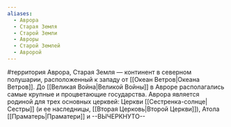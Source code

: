```yaml
---
aliases:
  - Аврора
  - Старая Земля
  - Старой Земли
  - Авроры
  - Старой Землей
  - Авророй
---
```

#территория 
Аврора, Старая Земля — континент в северном полушарии, расположенный к западу от [[Океан Ветров|Океана Ветров]]. До [[Великая Война|Великой Войны]] в Авроре располагались самые крупные и процветающие государства. Аврора является родиной для трех основных церквей: Церкви [[Сестренка-солнце|Сестры]] (и ее наследницы, [[Вторая Церковь|Второй Церкви]]), Атола [[Праматерь|Праматери]] и --ВЫЧЕРКНУТО--